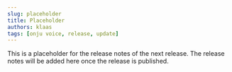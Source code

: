 ```yaml
---
slug: placeholder
title: Placeholder
authors: klaas
tags: [onju voice, release, update]
---
```


This is a placeholder for the release notes of the next release. The release notes will be added here once the release is published.

<!-- truncate -->